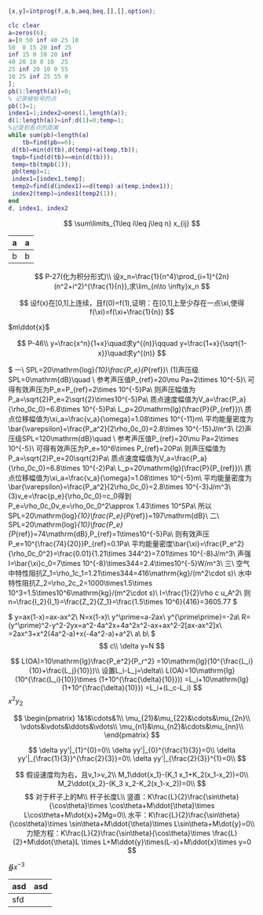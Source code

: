 <script type="text/javascript" src="http://cdn.mathjax.org/mathjax/latest/MathJax.js?config=default"></script>


```matlab
[x,y]=intprog(f,a,b,aeq,beq,[],[],option);
```
```matlab
clc clear
a=zeros(6);
a=[0 50 inf 40 25 10
50  0 15 20 inf 25
inf 15 0 10 20 inf
40 20 10 0 10  25
25 inf 20 10 0 55
10 25 inf 25 55 0
];
pb(1:length(a))=0;
% 记录被标号的点
pb(1)=1;
index1=1;index2=ones(1,length(a));
d(1:length(a))=inf;d(1)=0;temp=1;
%记录到各点的距离
while sum(pb)<length(a)
	tb=find(pb==0);
 d(tb)=min(d(tb),d(temp)+a(temp,tb));
 tmpb=find(d(tb)==min(d(tb)));
 temp=tb(tmpb(1));
 pb(temp)=1;
 index1=[index1,temp];
 temp2=find(d(index1)==d(temp)-a(temp,index1));
 index2(temp)=index1(temp2(1));
end
d, index1, index2
```



$$
\sum\limits_{1\leq i\leq j\leq n} x_{ij}
$$


| a   | a   |
| --- | --- |
| b   | b   |$$



$$
P-27(化为积分形式)\\
设x_n=\frac{1}{n^4}\prod_{i=1}^{2n}(n^2+i^2)^{\frac{1}{n}},求\lim_{n\to \infty}x_n
$$

$$
设f(x)在[0,1]上连续，且f(0)=f(1),证明：在[0,1]上至少存在一点\xi,使得f(\xi)=f(\xi+\frac{1}{n})
$$


$m\ddot{x}$

$$
P-46\\
y=\frac{x^n}{1+x}\quad求y^{(n)}\qquad
y=\frac{1+x}{\sqrt{1-x}}\quad求y^{(n)}
$$

$
一\\
SPL=20\mathrm{log}_{10}\frac{P_e}{P_{ref}}\\
(1)声压级SPL=0\mathrm{dB}\quad \\
参考声压值P_{ref}=20\mu Pa=2\times 10^{-5}\\
可得有效声压为P_e=P_{ref}=2\times 10^{-5}Pa\\
则声压幅值为P_a=\sqrt{2}P_e=2\sqrt{2}\times10^{-5}Pa\\
质点速度幅值为V_a=\frac{P_a}{\rho_0c_0}=6.8\times 10^{-5}Pa\\
L_p=20\mathrm{lg}(\frac{P}{P_{ref}})\\
质点位移幅值为\xi_a=\frac{v_a}{\omega}=1.08\times 10^{-11}m\\
平均能量密度为\bar{\varepsilon}=\frac{P_a^2}{2\rho_0c_0}=2.8\times 10^{-15}J/m^3\\
(2)声压级SPL=120\mathrm{dB}\quad \\
参考声压值P_{ref}=20\mu Pa=2\times 10^{-5}\\
可得有效声压为P_e=10^6\times P_{ref}=20Pa\\
则声压幅值为P_a=\sqrt{2}P_e=20\sqrt{2}Pa\\
质点速度幅值为V_a=\frac{P_a}{\rho_0c_0}=6.8\times 10^{-2}Pa\\
L_p=20\mathrm{lg}(\frac{P}{P_{ref}})\\
质点位移幅值为\xi_a=\frac{v_a}{\omega}=1.08\times 10^{-5}m\\
平均能量密度为\bar{\varepsilon}=\frac{P_a^2}{2\rho_0c_0}=2.8\times 10^{-3}J/m^3\\
(3)v_e=\frac{p_e}{\rho_0c_0}=c_0得到P_e=\rho_0c_0v_e=\rho_0c_0^2\approx 1.43\times 10^5Pa\\
所以SPL=20\mathrm{log}_{10}\frac{P_e}{P_{ref}}=197\mathrm{dB}\\
二\\
SPL=20\mathrm{log}_{10}\frac{P_e}{P_{ref}}=74\mathrm{dB},P_{ref}=1\times10^{-5}Pa\\
则有效声压P_e=10^{\frac{74}{20}}P_{ref}=0.1Pa\\
平均能量密度\bar{\xi}=\frac{P_e^2}{\rho_0c_0^2}=\frac{0.01}{1.21\times 344^2}=7.01\times 10^{-8}J/m^3\\
声强I=\bar{\xi}c_0=7\times 10^{-8}\times344=2.4\times10^{-5}W/m^3\\
三\\
空气中特性阻抗Z_1=\rho_1c_1=1.21\times344=416\mathrm{kg}/(m^2\cdot s)\\
水中特性阻抗Z_2=\rho_2c_2=1000\times1.5\times 10^3=1.5\times10^6\mathrm{kg}/(m^2\cdot s)\\
I=\frac{1}{2}\rho c u_A^2\\
则n=\frac{I_2}{I_1}=\frac{Z_2}{Z_1}=\frac{1.5\times 10^6}{416}=3605.77
$



$
y=ax(1-x)=ax-ax^2\\
N=x(1-x)\\
y^\prime=a-2ax\\
y^{\prime\prime}=-2a\\
R=(y^\prime)^2-y^2-2yx=a^2-4a^2x+4a^2x^2-ax+ax^2-2[ax-ax^2]x\\
=2ax^3+x^2(4a^2-a)+x(-4a^2-a)+a^2\\
a\\
b\\
$
$$
c\\
\delta y=N
$$


$$
L(OA)=10\mathrm{lg}\frac{P_e^2}{P_r^2}
=10\mathrm{lg}(10^{\frac{L_i}{10}+\frac{L_j}{10}})\\
设置L_i-L_j=\delta\\
L(OA)=10\mathrm{lg}(10^{\frac{L_i}{10}}\times (1+10^{\frac{\delta}{10}}))
=L_i+10\mathrm{lg}(1+10^{\frac{\delta}{10}})
=L_i+(L_c-L_i)
$$
$x^2y_2$

$$
\begin{pmatrix}
	1&1&\cdots&1\\
	\mu_{21}&\mu_{22}&\cdots&\mu_{2n}\\
	\vdots&\vdots&\ddots&\vdots\\
	\mu_{n1}&\mu_{n2}&\cdots&\mu_{nn}\\
\end{pmatrix}
$$

$$
\delta yy'|_{1}^{0}=0\\
\delta yy'|_{0}^{\frac{1}{3}}=0\\
\delta yy'|_{\frac{1}{3}}^{\frac{2}{3}}=0\\
\delta yy'|_{\frac{2}{3}}^{1}=0\\
$$




$$
假设速度均为右，且v_1>v_2\\
M_1\ddot{x_1}-(K_1 x_1+K_2(x_1-x_2))=0\\
M_2\ddot{x_2}-(K_3 x_2-K_2(x_1-x_2))=0\\
$$
$$
对于杆子上的M\\
杆子长度L\\
竖直：K\frac{L}{2}\frac{\sin\theta}{\cos\theta}\times \cos\theta+M\ddot{\theta}\times L\cos\theta+M\dot{x}+2Mg=0\\
水平：K\frac{L}{2}\frac{\sin\theta}{\cos\theta}\times \sin\theta+M\ddot{\theta}\times L\sin\theta+M\dot{y}=0\\
力矩方程：K\frac{L}{2}\frac{\sin\theta}{\cos\theta}\times \frac{L}{2}+M\ddot{\theta}L \times L+M\ddot{y}\times(L-x)+M\ddot{x}\times y=0
$$

$\oiint x^{-3}$

|asd|asd|
|-|-|
|sfd
